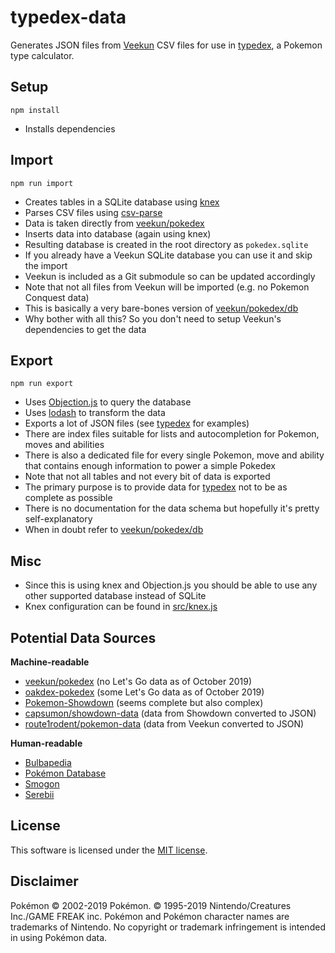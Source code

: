 # typedex-data

Generates JSON files from [Veekun](https://github.com/veekun/pokedex) CSV files for use in [typedex](https://github.com/te1/typedex), a Pokemon type calculator.


## Setup

```
npm install
```

- Installs dependencies


## Import

```
npm run import
```

- Creates tables in a SQLite database using [knex](https://github.com/tgriesser/knex)
- Parses CSV files using [csv-parse](https://github.com/adaltas/node-csv-parse)
- Data is taken directly from [veekun/pokedex](https://github.com/veekun/pokedex/tree/master/pokedex/data/csv)
- Inserts data into database (again using knex)
- Resulting database is created in the root directory as `pokedex.sqlite`
- If you already have a Veekun SQLite database you can use it and skip the import
- Veekun is included as a Git submodule so can be updated accordingly
- Note that not all files from Veekun will be imported (e.g. no Pokemon Conquest data)
- This is basically a very bare-bones version of [veekun/pokedex/db](https://github.com/veekun/pokedex/blob/master/pokedex/db/tables.py)
- Why bother with all this? So you don't need to setup Veekun's dependencies to get the data


## Export

```
npm run export
```

- Uses [Objection.js](https://github.com/Vincit/objection.js) to query the database
- Uses [lodash](https://github.com/lodash/lodash) to transform the data
- Exports a lot of JSON files (see [typedex](https://github.com/te1/typedex/tree/master/public/data) for examples)
- There are index files suitable for lists and autocompletion for Pokemon, moves and abilities
- There is also a dedicated file for every single Pokemon, move and ability that contains enough information to power a simple Pokedex
- Note that not all tables and not every bit of data is exported
- The primary purpose is to provide data for [typedex](https://github.com/te1/typedex) not to be as complete as possible
- There is no documentation for the data schema but hopefully it's pretty self-explanatory
- When in doubt refer to [veekun/pokedex/db](https://github.com/veekun/pokedex/blob/master/pokedex/db/tables.py)


## Misc
- Since this is using knex and Objection.js you should be able to use any other supported database instead of SQLite
- Knex configuration can be found in [src/knex.js](https://github.com/te1/typedex-data/blob/master/src/knex.js)


## Potential Data Sources
**Machine-readable**
- [veekun/pokedex](https://github.com/veekun/pokedex) (no Let's Go data as of October 2019)
- [oakdex-pokedex](https://github.com/jalyna/oakdex-pokedex) (some Let's Go data as of October 2019)
- [Pokemon-Showdown](https://github.com/Zarel/Pokemon-Showdown) (seems complete but also complex)
- [capsumon/showdown-data](https://github.com/capsumon/showdown-data) (data from Showdown converted to JSON)
- [route1rodent/pokemon-data](https://github.com/route1rodent/pokemon-data) (data from Veekun converted to JSON)

**Human-readable**
- [Bulbapedia](https://bulbapedia.bulbagarden.net)
- [Pokémon Database](https://pokemondb.net)
- [Smogon](https://www.smogon.com)
- [Serebii](https://www.serebii.net)


## License
This software is licensed under the [MIT license](https://github.com/te1/typedex-data/blob/master/LICENSE).


## Disclaimer

Pokémon © 2002-2019 Pokémon. © 1995-2019 Nintendo/Creatures Inc./GAME FREAK inc. Pokémon and Pokémon character names are trademarks of Nintendo. No copyright or trademark infringement is intended in using Pokémon data.
